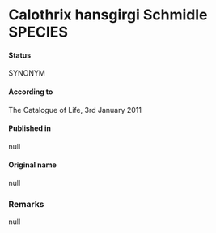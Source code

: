 # Calothrix hansgirgi Schmidle SPECIES

#### Status
SYNONYM

#### According to
The Catalogue of Life, 3rd January 2011

#### Published in
null

#### Original name
null

### Remarks
null